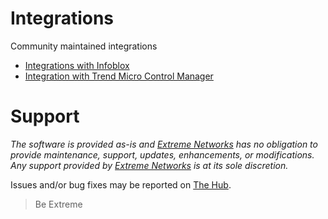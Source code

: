 # Integrations
Community maintained integrations

* [Integrations with Infoblox](Infoblox/README.md)
* [Integration with Trend Micro Control Manager](https://community.extremenetworks.com/extreme/topics/integration-of-trend-micro-control-manager-solution-with-extreme-networks-through-the-distributed-ips-connect-module)


# Support
_The software is provided as-is and [Extreme Networks](http://www.extremenetworks.com/) has no obligation to provide maintenance, support, updates, enhancements, or modifications. Any support provided by [Extreme Networks](http://www.extremenetworks.com/) is at its sole discretion._

Issues and/or bug fixes may be reported on [The Hub](https://community.extremenetworks.com/extreme).

>Be Extreme